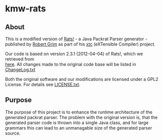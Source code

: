 # kmw-rats

## About

This is a modified version of [Rats!](http://cs.nyu.edu/rgrimm/xtc/rats-intro.html) - 
a Java Packrat Parser generator - published by [Robert Grim](http://cs.nyu.edu/rgrimm/) as part of his 
[xtc](http://cs.nyu.edu/rgrimm/xtc/) (eXTensible Compiler) project.

Our code is based on version 2.3.1 (2012-04-04) of Rats!, which we retrieved from  
[here](http://cs.nyu.edu/rgrimm/xtc/#distribution). All changes made to the original code base will be listed in 
[ChangeLog.txt](https://github.com/km-works/kmw-rats/blob/master/ChangeLog.txt)

Both the original software and our modifications are licensed under a GPL2 License. For details see 
[LICENSE.txt](https://github.com/km-works/kmw-rats/blob/master/LICENSE.txt).

## Purpose

The purpose of this project is to enhance the runtime architecture of the generated packrat parser. 
The problem with the original version is, that the generated parser code is thrown into a single Java class, and 
for large grammars this can lead to an unmanagable size of the generated parser source.
